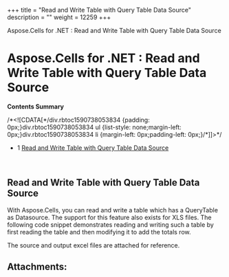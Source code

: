 +++
title = "Read and Write Table with Query Table Data Source" 
description = "" 
weight = 12259 
+++

Aspose.Cells for .NET : Read and Write Table with Query Table Data Source  

# Aspose.Cells for .NET : Read and Write Table with Query Table Data Source


**Contents Summary**

/\*<!\[CDATA\[\*/div.rbtoc1590738053834 {padding: 0px;}div.rbtoc1590738053834 ul {list-style: none;margin-left: 0px;}div.rbtoc1590738053834 li {margin-left: 0px;padding-left: 0px;}/\*\]\]>\*/

*   1 [Read and Write Table with Query Table Data Source](#ReadandWriteTablewithQueryTableDataSource-ReadandWriteTablewithQueryTableDataSource)

 

## Read and Write Table with Query Table Data Source

With Aspose.Cells, you can read and write a table which has a QueryTable as Datasource. The support for this feature also exists for XLS files. The following code snippet demonstrates reading and writing such a table by first reading the table and then modifying it to add the totals row.

The source and output excel files are attached for reference.



## Attachments:


